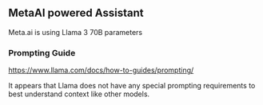 ## MetaAI powered Assistant

Meta.ai is using Llama 3 70B parameters

### Prompting Guide

https://www.llama.com/docs/how-to-guides/prompting/

It appears that Llama does not have any special prompting requirements to best
understand context like other models.